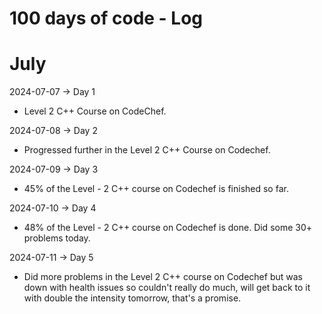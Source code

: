 # 100 days of code - Log

# July

2024-07-07 -> Day 1
- Level 2 C++ Course on CodeChef.

2024-07-08 -> Day 2
- Progressed further in the Level 2 C++ Course on Codechef.

2024-07-09 -> Day 3
- 45% of the Level - 2 C++ course on Codechef is finished so far.

2024-07-10 -> Day 4
- 48% of the Level - 2 C++ course on Codechef is done. Did some 30+ problems today.

2024-07-11 -> Day 5
- Did more problems in the Level 2 C++ course on Codechef but was down with health issues so couldn't really do much, will get back to it with double the intensity tomorrow, that's a promise.



